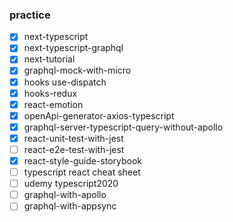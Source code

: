 ### practice
- [x] next-typescript
- [x] next-typescript-graphql
- [x] next-tutorial
- [x] graphql-mock-with-micro
- [x] hooks use-dispatch
- [x] hooks-redux
- [x] react-emotion
- [x] openApi-generator-axios-typescript
- [x] graphql-server-typescript-query-without-apollo
- [x] react-unit-test-with-jest
- [ ] react-e2e-test-with-jest
- [x] react-style-guide-storybook
- [ ] typescript react cheat sheet
- [ ] udemy typescript2020
- [ ] graphql-with-apollo
- [ ] graphql-with-appsync